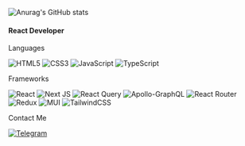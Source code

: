 

   ![Anurag's GitHub stats](https://github-readme-stats.vercel.app/api?username=ablfaxl&theme=tokyonight&show_icons=true)
      <h4>React Developer</h4>  

   Languages
   
   ![HTML5](https://img.shields.io/badge/html5-%23E34F26.svg?style=for-the-badge&logo=html5&logoColor=white)
   ![CSS3](https://img.shields.io/badge/css3-%231572B6.svg?style=for-the-badge&logo=css3&logoColor=white)
   ![JavaScript](https://img.shields.io/badge/javascript-%23323330.svg?style=for-the-badge&logo=javascript&logoColor=%23F7DF1E)
   	![TypeScript](https://img.shields.io/badge/typescript-%23007ACC.svg?style=for-the-badge&logo=typescript&logoColor=white)
    
 Frameworks
 
  ![React](https://img.shields.io/badge/react-%2320232a.svg?style=for-the-badge&logo=react&logoColor=%2361DAFB)
  ![Next JS](https://img.shields.io/badge/Next-black?style=for-the-badge&logo=next.js&logoColor=white)
![React Query](https://img.shields.io/badge/-React%20Query-FF4154?style=for-the-badge&logo=react%20query&logoColor=white) 
![Apollo-GraphQL](https://img.shields.io/badge/-ApolloGraphQL-311C87?style=for-the-badge&logo=apollo-graphql) 
![React Router](https://img.shields.io/badge/React_Router-CA4245?style=for-the-badge&logo=react-router&logoColor=white)
![Redux](https://img.shields.io/badge/redux-%23593d88.svg?style=for-the-badge&logo=redux&logoColor=white)
![MUI](https://img.shields.io/badge/MUI-%230081CB.svg?style=for-the-badge&logo=mui&logoColor=white)
![TailwindCSS](https://img.shields.io/badge/tailwindcss-%2338B2AC.svg?style=for-the-badge&logo=tailwind-css&logoColor=white)
   
   
   Contact Me
   
   <a href="https://t.me/ablfaxl">
   
   
   ![Telegram](https://img.shields.io/badge/Telegram-2CA5E0?style=for-the-badge&logo=telegram&logoColor=white)
   
   
   
   </a>
   
<!--    <a href="https://www.instagram.com/taghavi.ablfaxl">
   ![Instagram](https://img.shields.io/badge/Instagram-E4405F?style=for-the-badge&logo=instagram&logoColor=white)
   </a> -->

<!--
<p align=”center”>

![Socket.io](https://img.shields.io/badge/Socket.io-black?style=for-the-badge&logo=socket.io&badgeColor=010101)
[![Top Langs](https://github-readme-stats.vercel.app/api/top-langs/?username=ablfaxl&layout=compact)](https://github.com/ablfaxl)
</p>.
-->
